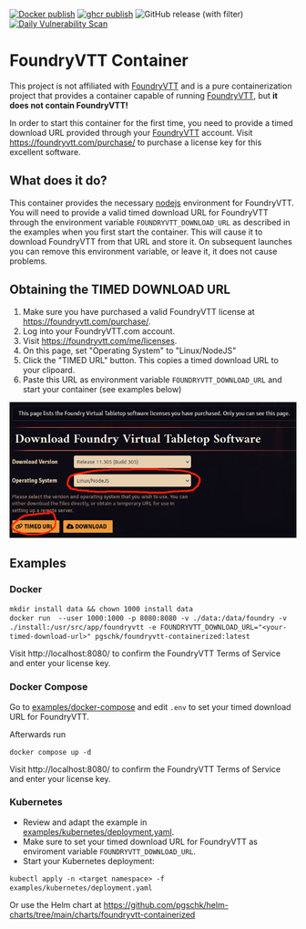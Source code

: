 [![Docker publish](https://github.com/pgschk/foundryvtt-containerized/actions/workflows/docker-publish.yml/badge.svg)](https://github.com/pgschk/foundryvtt-containerized/actions/workflows/docker-publish.yml)
[![ghcr publish](https://github.com/pgschk/foundryvtt-containerized/actions/workflows/ghcr-publish.yml/badge.svg)](https://github.com/pgschk/foundryvtt-containerized/actions/workflows/ghcr-publish.yml)
![GitHub release (with filter)](https://img.shields.io/github/v/release/pgschk/foundryvtt-containerized)
[![Daily Vulnerability Scan](https://github.com/pgschk/foundryvtt-containerized/actions/workflows/trivy-schedule.yml/badge.svg)](https://github.com/pgschk/foundryvtt-containerized/actions/workflows/trivy-schedule.yml)

# FoundryVTT Container

This project is not affiliated with [FoundryVTT](https://foundryvtt.com) and is a pure containerization project that provides a container capable of running [FoundryVTT](https://foundryvtt.com), but **it does not contain FoundryVTT!**

In order to start this container for the first time, you need to provide a timed download URL provided through your [FoundryVTT](https://foundryvtt.com) account. Visit https://foundryvtt.com/purchase/ to purchase a license key for this excellent software.


## What does it do?

This container provides the necessary [nodejs](https://nodejs.org/) environment for FoundryVTT. You will need to provide a valid timed download URL for FoundryVTT through the environment variable
`FOUNDRYVTT_DOWNLOAD_URL` as described in the examples when you first start the container. This will cause it to download FoundryVTT from that URL and store it. On subsequent launches you can remove this environment variable, or leave it, it does not cause problems.

## Obtaining the TIMED DOWNLOAD URL

1. Make sure you have purchased a valid FoundryVTT license at https://foundryvtt.com/purchase/.
2. Log into your FoundryVTT.com account.
3. Visit https://foundryvtt.com/me/licenses.
4. On this page, set "Operating System" to "Linux/NodeJS"
5. Click the "TIMED URL" button. This copies a timed download URL to your clipoard.
6. Paste this URL as environment variable `FOUNDRYVTT_DOWNLOAD_URL` and start your container (see examples below)

![FoundryVTT Download Page](./docs/download-page.png "FoundryVTT Download Page")

## Examples

### Docker

```
mkdir install data && chown 1000 install data
docker run  --user 1000:1000 -p 8080:8080 -v ./data:/data/foundry -v ./install:/usr/src/app/foundryvtt -e FOUNDRYVTT_DOWNLOAD_URL="<your-timed-download-url>" pgschk/foundryvtt-containerized:latest
```

Visit http://localhost:8080/ to confirm the FoundryVTT Terms of Service and enter your license key.

### Docker Compose

Go to [examples/docker-compose](./examples/docker-compose/) and edit `.env` to set your timed download URL for FoundryVTT.

Afterwards run
```
docker compose up -d
```

Visit http://localhost:8080/ to confirm the FoundryVTT Terms of Service and enter your license key.


### Kubernetes

- Review and adapt the example in [examples/kubernetes/deployment.yaml](./examples/kubernetes/deployment.yaml).
- Make sure to set your timed download URL for FoundryVTT as enviroment variable `FOUNDRYVTT_DOWNLOAD_URL`.
- Start your Kubernetes deployment:

```
kubectl apply -n <target namespace> -f examples/kubernetes/deployment.yaml
```

Or use the Helm chart at https://github.com/pgschk/helm-charts/tree/main/charts/foundryvtt-containerized
